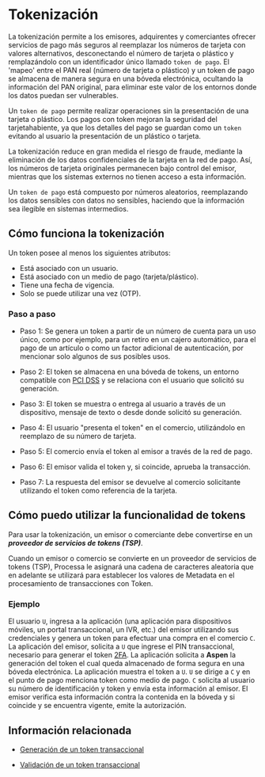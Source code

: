# Tokenización

La tokenización permite a los emisores, adquirentes y comerciantes ofrecer servicios de pago más seguros al reemplazar los números de tarjeta con valores alternativos, desconectando el número de tarjeta o plástico y remplazándolo con un identificador único llamado `token de pago`. El 'mapeo' entre el PAN real (número de tarjeta o plástico) y un token de pago se almacena de manera segura en una bóveda electrónica, ocultando la información del PAN original, para eliminar este valor de los entornos donde los datos puedan ser vulnerables.

Un `token de pago` permite realizar operaciones sin la presentación de una tarjeta o plástico. Los pagos con token mejoran la seguridad del tarjetahabiente,  ya que los detalles del pago se guardan como un `token` evitando al usuario la presentación de un plástico o tarjeta.

La tokenización reduce en gran medida el riesgo de fraude, mediante la eliminación de los datos confidenciales de la tarjeta en la red de pago. Así, los números de tarjeta originales permanecen bajo control del emisor, mientras que los sistemas externos no tienen acceso a esta información.

Un `token de pago` está compuesto por números aleatorios, reemplazando los datos sensibles con datos no sensibles, haciendo que la información sea ilegible en sistemas intermedios.

## Cómo funciona la tokenización

Un token posee al menos los siguientes atributos:

- Está asociado con un usuario.
- Está asociado con un medio de pago (tarjeta/plástico).
- Tiene una fecha de vigencia.
- Solo se puede utilizar una vez (OTP).

### Paso a paso

- Paso 1: Se genera un token a partir de un número de cuenta para un uso único, como por ejemplo, para un retiro en un cajero automático, para el pago de un artículo o como un factor adicional de autenticación, por mencionar solo algunos de sus posibles usos.

- Paso 2: El token se almacena en una bóveda de tokens, un entorno compatible con [PCI DSS](https://en.wikipedia.org/wiki/Payment_Card_Industry_Data_Security_Standard) y se relaciona con el usuario que solicitó su generación.

- Paso 3: El token se muestra o entrega al usuario a través de un dispositivo, mensaje de texto o desde donde solicitó su generación.

- Paso 4: El usuario "presenta el token" en el comercio, utilizándolo en reemplazo de su número de tarjeta.

- Paso 5: El comercio envía el token al emisor a través de la red de pago.

- Paso 6: El emisor valida el token y, si coincide, aprueba la transacción.

- Paso 7: La respuesta del emisor se devuelve al comercio solicitante utilizando el token como referencia de la tarjeta.

## Cómo puedo utilizar la funcionalidad de tokens

<div id="tps"></div>

Para usar la tokenización, un emisor o comerciante debe convertirse en un _**proveedor de servicios de tokens (TSP)**_.

Cuando un emisor o comercio se convierte en un proveedor de servicios de tokens (TSP), Processa le asignará una cadena de caracteres aleatoria que en adelante se utilizará para establecer los valores de Metadata en el procesamiento de transacciones con Token.

### Ejemplo

El usuario `U`, ingresa a la aplicación (una aplicación para dispositivos móviles, un portal transaccional, un IVR, etc.) del emisor utilizando sus credenciales y genera un token para efectuar una compra en el comercio `C`. La aplicación del emisor, solicita a `U` que ingrese el PIN transaccional, necesario para generar el token [2FA](https://en.wikipedia.org/wiki/Multi-factor_authentication). La aplicación solicita a **Aspen** la generación del token el cual queda almacenado de forma segura en una bóveda electrónica. La aplicación muestra el token a `U`. `U` se dirige a `C` y en el punto de pago menciona token como medio de pago. `C` solicita al usuario su número de identificación y token y envía esta información al emisor. El emisor verifica esta información contra la contenida en la bóveda y si coincide y se encuentra vigente, emite la autorización. 

## Información relacionada

- [Generación de un token transaccional](Generate-PaymentToken.md)

- [Validación de un token transaccional](Redeem-PaymentToken.md)
